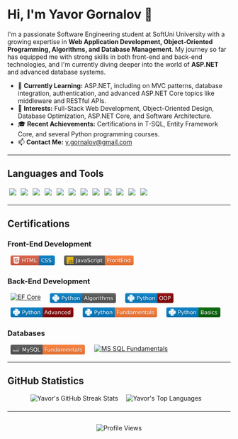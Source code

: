 # Hi, I'm Yavor Gornalov 👋

I'm a passionate Software Engineering student at SoftUni University with a growing expertise in **Web Application Development, Object-Oriented Programming, Algorithms, and Database Management**. My journey so far has equipped me with strong skills in both front-end and back-end technologies, and I'm currently diving deeper into the world of **ASP.NET** and advanced database systems.

- 🌱 **Currently Learning:** ASP.NET, including on MVC patterns, database integration, authentication, and advanced ASP.NET Core topics like middleware and RESTful APIs.
- 🔭 **Interests:** Full-Stack Web Development, Object-Oriented Design, Database Optimization, ASP.NET Core, and Software Architecture.
- 🎓 **Recent Achievements:** Certifications in T-SQL, Entity Framework Core, and several Python programming courses.
- 📫 **Contact Me:** [y.gornalov@gmail.com](mailto:y.gornalov@gmail.com)

---

## Languages and Tools

<div>
  <img style="display: inline-block; margin:0.25em;" src="https://skillicons.dev/icons?i=cs">
  <img style="display: inline-block; margin:0.25em;" src="https://skillicons.dev/icons?i=dotnet">
  <img style="display: inline-block; margin:0.25em;" src="https://skillicons.dev/icons?i=py">
  <img style="display: inline-block; margin:0.25em;" src="https://skillicons.dev/icons?i=js">
  <img style="display: inline-block; margin:0.25em;" src="https://skillicons.dev/icons?i=html">
  <img style="display: inline-block; margin:0.25em;" src="https://skillicons.dev/icons?i=css">
  <img style="display: inline-block; margin:0.25em;" src="https://skillicons.dev/icons?i=mysql">
  <img style="display: inline-block; margin:0.25em;" src="https://skillicons.dev/icons?i=postgres">
  <img style="display: inline-block; margin:0.25em;" src="https://skillicons.dev/icons?i=visualstudio">
  <img style="display: inline-block; margin:0.25em;" src="https://skillicons.dev/icons?i=pycharm">
  <img style="display: inline-block; margin:0.25em;" src="https://skillicons.dev/icons?i=vscode">
  <img style="display: inline-block; margin:0.25em;" src="https://skillicons.dev/icons?i=github">
</div>

---

## Certifications

### Front-End Development
<div style="display: flex; flex-wrap: wrap; gap: 0.5em;">
  <a href="./certificates/html_css_cert.jpeg"><img src="./badges/html_css_badge.svg" alt="HTML & CSS" height="22px" style="margin: 0 0.5em;"></a>
  <a href="./certificates/js_front_end_cert.jpeg"><img src="./badges/js_front_end_badge.svg" alt="JavaScript Front-End" height="22px" style="margin: 0 0.5em;"></a>
</div>

### Back-End Development
<div style="display: flex; flex-wrap: wrap; gap: 0.5em;">
<!-- https://img.shields.io/badge/EF%20Core-Advanced-darkred?labelColor=darkgreen&logoColor=white&style=flat&logo=.net -->
  <a href="./certificates/csharp_ef_core.jpeg"><img src="https://img.shields.io/badge/EF%20Core-Advanced-darkred?labelColor=darkgreen&logoColor=white&style=flat&logo=.net" alt="EF Core" height="22px" style="margin: 0 0.5em;"></a>
  <a href="./certificates/python_algorithms_cert.jpeg"><img src="./badges/python_algorithms_badge.svg" alt="Algorithms" height="22px" style="margin: 0 0.5em;"></a>
  <a href="./certificates/python_oop_cert.jpeg"><img src="./badges/python_oop_badge.svg" alt="Python OOP" height="22px" style="margin: 0 0.5em;"></a>
  <a href="./certificates/python_advanced_cert.jpeg"><img src="./badges/python_advanced_badge.svg" alt="Python Advanced" height="22px" style="margin: 0 0.5em;"></a>
  <a href="./certificates/python_fundamentals_cert.jpeg"><img src="./badges/python_fundamentals_badge.svg" alt="Python Fundamentals" height="22px" style="margin: 0 0.5em;"></a>
  <a href="./certificates/python_basics_cert.jpeg"><img src="./badges/python_basics_badge.svg" alt="Python Basics" height="22px" style="margin: 0 0.5em;"></a>
</div>

### Databases
<div style="display: flex; flex-wrap: wrap; gap: 0.5em;">
  <a href="./certificates/mysql_fundamentals_cert.jpeg"><img src="./badges/mysql_fundamentals_badge.svg" alt="MySQL Fundamentals" height="22px" style="margin: 0 0.5em;"></a>
  <a href="./certificates/mssql_fundamentals_cert.jpeg"><img src="https://img.shields.io/badge/MS%20SQL-Fundamentals-orange?logo=microsoftsqlserver&labelColor=darkgreen&logoColor=white&style=flat" alt="MS SQL Fundamentals" height="22px" style="margin: 0 0.5em;"></a>
</div>

---

## GitHub Statistics

<div align="center">
  <img height="180" src="https://streak-stats.demolab.com?user=yavor-gornalov&theme=dark&border_radius=4.4&background=45%2C09131B%2C09131B&border=0C1A25" alt="Yavor's GitHub Streak Stats" style="padding-right: 1em; padding-bottom: 0.5em;">
  <img height="180" src="https://github-readme-stats-git-masterrstaa-rickstaa.vercel.app/api/top-langs/?username=yavor-gornalov&layout=compact&hide_border=false&title_color=ff652f&icon_color=FFE400&bg_color=09131B&text_color=ffffff&border_color=0c1a25" alt="Yavor's Top Languages" style="padding-right: 1em; padding-bottom: 0.5em;">
</div>

---

<div align="center">
  <img src="https://komarev.com/ghpvc/?username=yavor-gornalov&style=flat-square" alt="Profile Views" style="padding-top: 1em; padding-bottom: 1em;">
</div>
